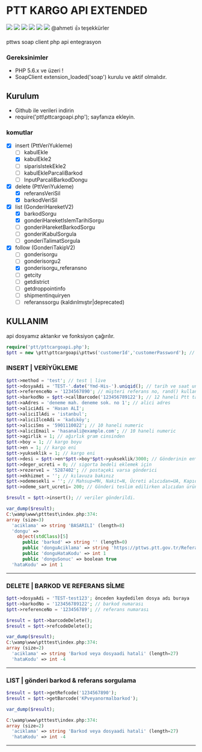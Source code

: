 # PTT KARGO API EXTENDED
![](https://img.shields.io/badge/Ver.-1.0.1-dark) ![](https://img.shields.io/badge/Author-trfoxs-blue) ![](https://img.shields.io/badge/profile-semihbtr-green?logo=linkedin&style=flat-square) ![](https://shields.io/badge/license-MIT-informational) ![](https://img.shields.io/badge/english-red) ![](https://img.shields.io/badge/turkish-red) @ahmeti :+1: teşekkürler

pttws soap client php api entegrasyon

### Gereksinimler
- PHP 5.6.x ve üzeri !
- SoapClient extension_loaded('soap') kurulu ve aktif olmalıdır.

## Kurulum
- Github ile verileri indirin
- require('ptt\pttcargoapi.php'); sayfanıza ekleyin.

### komutlar
- [x] insert (PttVeriYukleme)
  - [ ] kabulEkle
  - [x] kabulEkle2
  - [ ] siparisIstekEkle2
  - [ ] kabulEkleParcaliBarkod
  - [ ] InputParcaliBarkodDongu
- [x] delete (PttVeriYukleme)
  - [x] referansVeriSil
  - [x] barkodVeriSil
- [x] list (GonderiHareketV2)
  - [x] barkodSorgu
  - [x] gonderiHareketIslemTarihiSorgu
  - [ ] gonderiHareketBarkodSorgu
  - [ ] gonderiKabulSorgula
  - [ ] gonderiTalimatSorgula
- [x] follow (GonderiTakipV2)
    - [ ] gonderisorgu
    - [ ] gonderisorgu2
    - [x] gonderisorgu_referansno 
    - [ ] getcity
    - [ ] getdistrict
    - [ ] getdroppointinfo
    - [ ] shipmentinquiryen
    - [ ] referanssorgu (kaldırılmıştır|deprecated)
    
## KULLANIM
api dosyamız aktarıkır ve fonksiyon çağırılır.
```php
require('ptt/pttcargoapi.php');
$ptt = new \ptt\pttcargoapi\pttws('customerId','customerPassword'); // ptt tarafından verilen kodlar
```
### INSERT | VERİYÜKLEME

```php
$ptt->method = 'test'; // test | live
$ptt->dosyaAdi = 'TEST-'.date('Ymd-His-').uniqid(); // tarih ve saat uniqid
$ptt->referenceNo = '1234567890'; // müşteri referans no, rand() kullanılabilir
$ptt->barkodNo = $ptt->callBarcode('123456789122'); // 12 haneli Ptt tarafından size temin edilen barkod aralığı varsa otomatik hesaplar
$ptt->aAdres = 'deneme mah. deneme sok. no 1'; // alici adres
$ptt->aliciAdi = 'Hasan ALİ';
$ptt->aliciIlAdi = 'istanbul';
$ptt->aliciIlceAdi = 'kadıköy';
$ptt->aliciSms = '5901110022'; // 10 haneli numeric
$ptt->aliciEmail = 'hasanali@example.com'; // 10 haneli numeric
$ptt->agirlik = 1; // ağırlık gram cinsinden
$ptt->boy = 1; // kargo boyu
$ptt->en = 1; // kargo eni
$ptt->yukseklik = 1; // kargo eni
$ptt->desi = $ptt->en*$ptt->boy*$ptt->yukseklik/3000; // Gönderinin en*boy*yükseklik/3000 formülü ile hesaplanır. yoksa 1 yazınız
$ptt->deger_ucreti = 0; // sigorta bedeli eklemek için
$ptt->rezerve1 = '5287402'; // postaçeki varsa gönderici
$ptt->ekhizmet = ''; // kılavuza bakınız
$ptt->odemesekli = ''; // Mahsup=MH, Nakit=N, Ücreti alıcıdan=UA, Kapıda Ödeme=N1
$ptt->odeme_sart_ucreti= 200; // Gönderi teslim edilirken alıcıdan ürün fiyatı temin edilecekse gönderilir yoksa 0 yazınız

$result = $ptt->insert(); // veriler gönderildi.

var_dump($result);
C:\wamp\www\ptttest\index.php:374:
array (size=3)
  'aciklama' => string 'BASARILI' (length=8)
  'dongu' => 
    object(stdClass)[5]
      public 'barkod' => string '' (length=0)
      public 'donguAciklama' => string 'https://pttws.ptt.gov.tr/ReferansSorgu/faces/referansSorgu.xhtml?musteri_no=785675890&referans=1234567890&guid=vpPUdQ933OhUTYyM0lSYzw' (length=132)
      public 'donguHataKodu' => int 1
      public 'donguSonuc' => boolean true
  'hataKodu' => int 1
```
----
### DELETE | BARKOD VE REFERANS SİLME
```php
$ptt->dosyaAdi = 'TEST-test123'; önceden kaydedilen dosya adı buraya
$ptt->barkodNo = '123456789122'; // barkod numarası
$ptt->referenceNo = '123456789'; // referans numarası

$result = $ptt->barcodeDelete();
$result = $ptt->refcodeDelete();

var_dump($result);
C:\wamp\www\ptttest\index.php:374:
array (size=2)
  'aciklama' => string 'Barkod veya dosyaadi hatali' (length=27)
  'hataKodu' => int -4
```
----
### LIST | gönderi barkod & referans sorgulama
```php
$result = $ptt->getRefcode('1234567890');
$result = $ptt->getBarcode('KPveyanormalbarkod');

var_dump($result);

C:\wamp\www\ptttest\index.php:374:
array (size=2)
  'aciklama' => string 'Barkod veya dosyaadi hatali' (length=27)
  'hataKodu' => int -4

```
----
